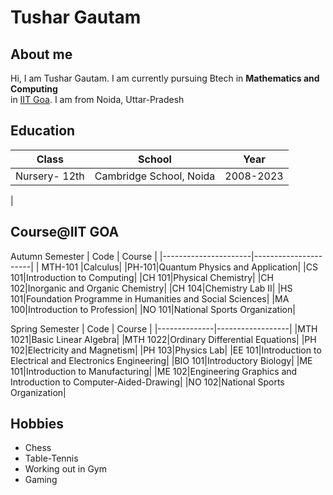 # Tushar Gautam

## About me
Hi, I am Tushar Gautam. I am currently pursuing Btech in **Mathematics and Computing**     
in [IIT Goa](https://iitgoa.ac.in/). I am from Noida, Uttar-Pradesh


## Education
|             Class                |               School             |      Year      |
|--------------------------| --------------------------| -------------|
| Nursery- 12th            |Cambridge School, Noida    |2008-2023|
|

## Course@IIT GOA
Autumn Semester
|   Code                     | Course         |
|----------------------|----------------------|
| MTH-101 |Calculus|
|PH-101|Quantum Physics and Application|
|CS 101|Introduction to Computing|
|CH 101|Physical Chemistry|
|CH 102|Inorganic and Organic Chemistry|
|CH 104|Chemistry Lab II|
|HS 101|Foundation Programme in Humanities and Social Sciences|
|MA 100|Introduction to Profession|
|NO 101|National Sports Organization|

Spring Semester
| Code          | Course          |
|--------------|------------------|
|MTH 1021|Basic Linear Algebra|
|MTH 1022|Ordinary Differential Equations|
|PH 102|Electricity and Magnetism|
|PH 103|Physics Lab|
|EE 101|Introduction to Electrical and Electronics Engineering|
|BIO 101|Introductory Biology|
|ME 101|Introduction to Manufacturing|
|ME 102|Engineering Graphics and Introduction to Computer-Aided-Drawing|
|NO 102|National Sports Organization|

## Hobbies

- Chess
- Table-Tennis
- Working out in Gym
- Gaming

